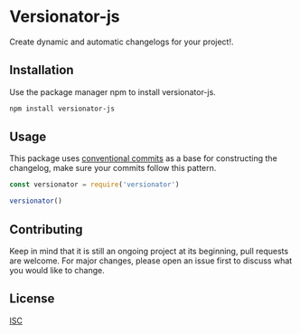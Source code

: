 # Versionator-js

Create dynamic and automatic changelogs for your project!.

## Installation

Use the package manager npm to install versionator-js.

```bash
npm install versionator-js
```

## Usage

This package uses [conventional commits](https://www.conventionalcommits.org/en/v1.0.0/) as a base for constructing the changelog, make sure your commits follow this pattern.

```javascript
const versionator = require('versionator')

versionator()
```

## Contributing
Keep in mind that it is still an ongoing project at its beginning, pull requests are welcome. For major changes, please open an issue first to discuss what you would like to change.

## License
[ISC](https://opensource.org/licenses/ISC)

